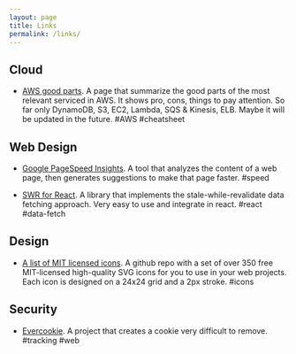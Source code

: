 ```yaml
---
layout: page
title: Links
permalink: /links/
---
```


## Cloud

* [AWS good parts](https://hassenchaieb.com/aws-good-parts/). A page that summarize the good parts of the most relevant serviced in AWS. It shows pro, cons, things to pay attention. So far only DynamoDB, S3, EC2, Lambda, SQS & Kinesis, ELB. Maybe it will be updated in the future. #AWS #cheatsheet

## Web Design

* [Google PageSpeed Insights](https://developers.google.com/speed/pagespeed/insights/). A tool that analyzes the content of a web page, then generates suggestions to make that page faster. #speed

* [SWR for React](https://swr.now.sh/). A library that implements the stale-while-revalidate data fetching approach. Very easy to use and integrate in react. #react #data-fetch

## Design

* [A list of MIT licensed icons](https://github.com/tabler/tabler-icons/tree/master/icons-png). A github repo with a set of over 350 free MIT-licensed high-quality SVG icons for you to use in your web projects. Each icon is designed on a 24x24 grid and a 2px stroke. #icons

## Security

* [Evercookie](https://samy.pl/evercookie/). A project that creates a cookie very difficult to remove. #tracking #web
